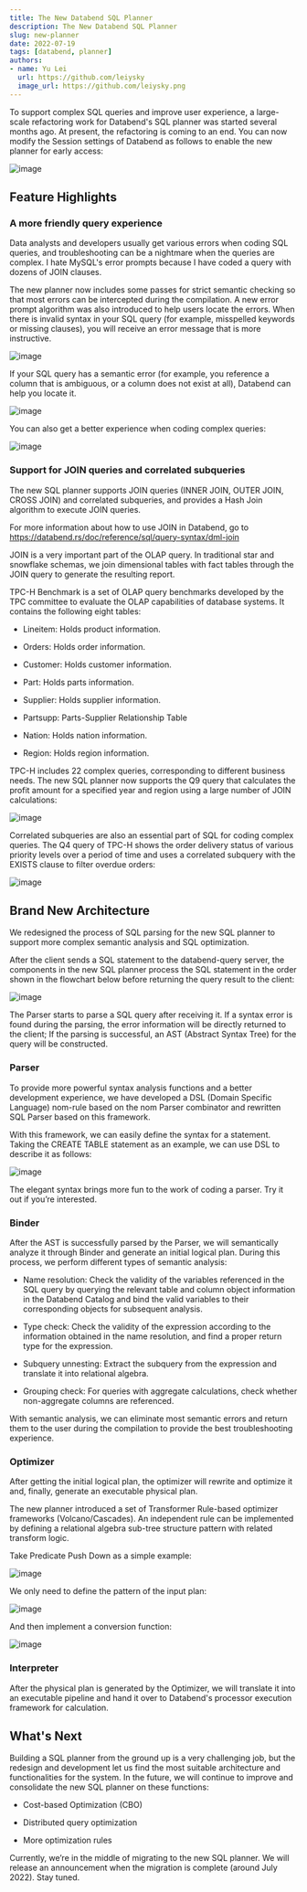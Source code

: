 ```yaml
---
title: The New Databend SQL Planner
description: The New Databend SQL Planner
slug: new-planner
date: 2022-07-19
tags: [databend, planner]
authors:
- name: Yu Lei
  url: https://github.com/leiysky
  image_url: https://github.com/leiysky.png
---
```


To support complex SQL queries and improve user experience, a large-scale refactoring work for Databend's SQL planner was started several months ago. At present, the refactoring is coming to an end. You can now modify the Session settings of Databend as follows to enable the new planner for early access:

![image](/img/blog/new-planner-0.png)

## Feature Highlights

### A more friendly query experience

Data analysts and developers usually get various errors when coding SQL queries, and troubleshooting can be a nightmare when the queries are complex. I hate MySQL's error prompts because I have coded a query with dozens of JOIN clauses.

The new planner now includes some passes for strict semantic checking so that most errors can be intercepted during the compilation. A new error prompt algorithm was also introduced to help users locate the errors. When there is invalid syntax in your SQL query (for example, misspelled keywords or missing clauses), you will receive an error message that is more instructive.

![image](/img/blog/new-planner-1.png)

If your SQL query has a semantic error (for example, you reference a column that is ambiguous, or a column does not exist at all), Databend can help you locate it.

![image](/img/blog/new-planner-2.png)

You can also get a better experience when coding complex queries:

![image](/img/blog/new-planner-3.png)

### Support for JOIN queries and correlated subqueries

The new SQL planner supports JOIN queries (INNER JOIN, OUTER JOIN, CROSS JOIN) and correlated subqueries, and provides a Hash Join algorithm to execute JOIN queries.

For more information about how to use JOIN in Databend, go to https://databend.rs/doc/reference/sql/query-syntax/dml-join

JOIN is a very important part of the OLAP query. In traditional star and snowflake schemas, we join dimensional tables with fact tables through the JOIN query to generate the resulting report.

TPC-H Benchmark is a set of OLAP query benchmarks developed by the TPC committee to evaluate the OLAP capabilities of database systems. It contains the following eight tables:

  - Lineitem: Holds product information.

  - Orders: Holds order information. 

  - Customer: Holds customer information. 

  - Part: Holds parts information.

  - Supplier: Holds supplier information.

  - Partsupp: Parts-Supplier Relationship Table

  - Nation: Holds nation information.

  - Region: Holds region information.

  TPC-H includes 22 complex queries, corresponding to different business needs. The new SQL planner now supports the Q9 query that calculates the profit amount for a specified year and region using a large number of JOIN calculations:

  ![image](/img/blog/new-planner-4.png)

  Correlated subqueries are also an essential part of SQL for coding complex queries. The Q4 query of TPC-H shows the order delivery status of various priority levels over a period of time and uses a correlated subquery with the EXISTS clause to filter overdue orders:

  ![image](/img/blog/new-planner-5.png)

 ## Brand New Architecture

 We redesigned the process of SQL parsing for the new SQL planner to support more complex semantic analysis and SQL optimization.

After the client sends a SQL statement to the databend-query server, the components in the new SQL planner process the SQL statement in the order shown in the flowchart below before returning the query result to the client:

![image](/img/blog/new-planner-6.png)

The Parser starts to parse a SQL query after receiving it. If a syntax error is found during the parsing, the error information will be directly returned to the client; If the parsing is successful, an AST (Abstract Syntax Tree) for the query will be constructed.

### Parser

To provide more powerful syntax analysis functions and a better development experience, we have developed a DSL (Domain Specific Language) nom-rule based on the nom Parser combinator and rewritten SQL Parser based on this framework.

With this framework, we can easily define the syntax for a statement. Taking the CREATE TABLE statement as an example, we can use DSL to describe it as follows:

![image](/img/blog/new-planner-7.png)

The elegant syntax brings more fun to the work of coding a parser. Try it out if you’re interested.

### Binder

After the AST is successfully parsed by the Parser, we will semantically analyze it through Binder and generate an initial logical plan. During this process, we perform different types of semantic analysis:

  - Name resolution: Check the validity of the variables referenced in the SQL query by querying the relevant table and column object information in the Databend Catalog and bind the valid variables to their corresponding objects for subsequent analysis.

  - Type check: Check the validity of the expression according to the information obtained in the name resolution, and find a proper return type for the expression.

  - Subquery unnesting: Extract the subquery from the expression and translate it into relational algebra.

  - Grouping check: For queries with aggregate calculations, check whether non-aggregate columns are referenced.

With semantic analysis, we can eliminate most semantic errors and return them to the user during the compilation to provide the best troubleshooting experience.

### Optimizer

After getting the initial logical plan, the optimizer will rewrite and optimize it and, finally, generate an executable physical plan.

The new planner introduced a set of Transformer Rule-based optimizer frameworks (Volcano/Cascades). An independent rule can be implemented by defining a relational algebra sub-tree structure pattern with related transform logic.

Take Predicate Push Down as a simple example:

![image](/img/blog/new-planner-8.png)

We only need to define the pattern of the input plan:

![image](/img/blog/new-planner-9.png)

And then implement a conversion function:

![image](/img/blog/new-planner-10.png)

### Interpreter
After the physical plan is generated by the Optimizer, we will translate it into an executable pipeline and hand it over to Databend's processor execution framework for calculation.

## What's Next

Building a SQL planner from the ground up is a very challenging job, but the redesign and development let us find the most suitable architecture and functionalities for the system. In the future, we will continue to improve and consolidate the new SQL planner on these functions:

  - Cost-based Optimization (CBO)

  - Distributed query optimization

  - More optimization rules

Currently, we’re in the middle of migrating to the new SQL planner. We will release an announcement when the migration is complete (around July 2022). Stay tuned.